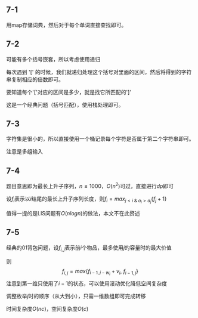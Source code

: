 ## 7-1

用map存储词典，然后对于每个单词直接查找即可。

## 7-2

可能有多个括号嵌套，所以考虑使用递归

每次遇到 '[' 的时候，我们就递归处理这个括号对里面的区间，然后将得到的字符串复制相应的倍数即可。

要知道每个'['对应的区间是多少，就是找它所匹配的']'

这是一个经典问题（括号匹配），使用栈处理即可。

## 7-3

字符集是很小的，所以直接使用一个桶记录每个字符是否属于第二个字符串即可。

注意是多组输入

## 7-4

题目意思即为最长上升子序列，$n≤1000$，$O(n^2)$可过，直接进行$dp$即可

设$f_i$表示以$i$结尾的最长上升子序列长度，则$f_i = max_{j<i\ \&\ a_i>a_j} \{f_j + 1 \}$

值得一提的是LIS问题有$O(nlogn)$的做法，本文不在此赘述

## 7-5

经典的$01$背包问题，设$f_{i,j}$表示前$i$个物品，最多使用$j$的容量时的最大价值

则
$$
f_{i,j} = max\{f_{i-1,j-w_i} + v_i,\ f_{i-1,j}\}
$$
注意到第一维只使用了$i-1$的状态，可以使用滚动优化降低空间复杂度

调整枚举$j$时的顺序（从大到小），只需一维数组即可完成转移

时间复杂度$O(nc)$，空间复杂度$O(c)$